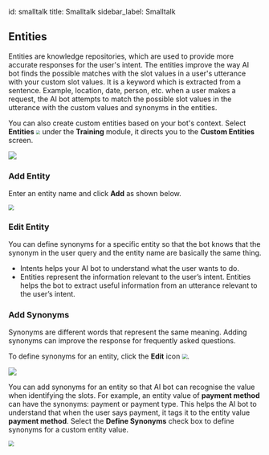 id: smalltalk
title: Smalltalk
sidebar_label: Smalltalk

## Entities

Entities are knowledge repositories, which are used to provide more accurate responses for the user's intent. The entities improve the way AI bot finds the possible matches with the slot values in a user's utterance with your custom slot values. It is a keyword which is extracted from a sentence. Example, location, date, person, etc. when a user makes a request, the AI bot attempts to match the possible slot values in the utterance with the custom values and synonyms in the entities.

You can also create custom entities based on your bot's context. Select **Entities** <img src="D:\Cogniassist\cogniassist-docs\docs\assets\CA_027.png" style="zoom:50%;" /> under the **Training** module, it directs you to the **Custom Entities** screen.

![](D:\Cogniassist\cogniassist-docs\docs\assets\CA_026.png)

### Add Entity

Enter an entity name and click **Add** as shown below.

<img src="D:\Cogniassist\cogniassist-docs\docs\assets\cw_015.gif" style="zoom:67%;" />

### Edit Entity

You can define synonyms for a specific entity so that the bot knows that the synonym in the user query and the entity name are basically the same thing.

- Intents helps your AI bot to understand what the user wants to do.
- Entities represent the information relevant to the user’s intent. Entities helps the bot to extract useful information from an utterance relevant to the user’s intent.

### Add Synonyms

Synonyms are different words that represent the same meaning. Adding synonyms can improve the response for frequently asked questions.

To define synonyms for an entity, click the **Edit** icon <img src="D:\Cogniassist\cogniassist-docs\docs\assets\CA_029.png" style="zoom: 67%;" />. 

![](D:\Cogniassist\cogniassist-docs\docs\assets\CA_028.png)

You can add synonyms for an entity so that AI bot can recognise the value when identifying the slots. For example, an entity value of **payment method** can have the synonyms: payment or payment type. This helps the AI bot to understand that when the user says payment, it tags it to the entity value **payment method**. Select the **Define Synonyms** check box to define synonyms for a custom entity value. 

<img src="D:\Cogniassist\cogniassist-docs\docs\assets\cw_016.gif" style="zoom:67%;" />